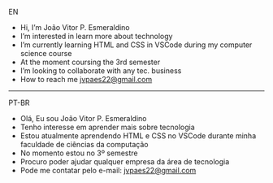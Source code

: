 EN


- Hi, I’m João Vitor P. Esmeraldino
- I’m interested in learn more about technology 
- I’m currently learning HTML and CSS in VSCode during my computer science course
- At the moment coursing the 3rd semester
- I’m looking to collaborate with any tec. business
- How to reach me jvpaes22@gmail.com

________________________

PT-BR


-  Olá, Eu sou João Vitor P. Esmeraldino
-  Tenho interesse em aprender mais sobre tecnologia 
-  Estou atualmente aprendendo HTML e CSS no VSCode durante minha faculdade de ciências da computação
-  No momento estou no 3º semestre
-  Procuro poder ajudar qualquer empresa da área de tecnologia 
-  Pode me contatar pelo e-mail: jvpaes22@gmail.com


<!---
j-paes12/j-paes12 is a ✨ special ✨ repository because its `README.md` (this file) appears on your GitHub profile.
You can click the Preview link to take a look at your changes.
--->

